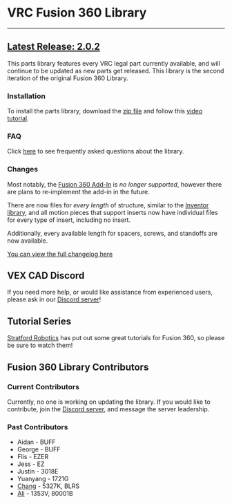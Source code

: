 # VRC Fusion 360 Library

---

## [Latest Release: 2.0.2](https://github.com/vindou/VEX-CAD-Fusion-360-Library/releases/tag/latest)

This parts library features every VRC legal part currently available, and will continue to be updated as new parts get released. This library is the second iteration of the original Fusion 360 Library.

### Installation
To install the parts library, download the [zip file](https://github.com/vindou/VEX-CAD-Fusion-360-Library/archive/refs/tags/v2.0.1.zip) and follow this [video tutorial](https://www.youtube.com/watch?v=DhSNF_7SHcA). 

### FAQ 
Click [here](https://github.com/vindou/VEX-CAD-Fusion-360-Library/wiki) to see frequently asked questions about the library.

### Changes
Most notably, the [Fusion 360 Add-In](https://github.com/vexcad/fusion-library/releases/download/v1.0.0/fusion_addin_1_0_0.zip) is *no longer supported*, however there are plans to re-implement the add-in in the future. 

There are now files for *every length* of structure, similar to the [Inventor library](https://github.com/VEX-CAD/VEX-CAD-Inventor/releases/tag/v1.4.0), and all motion pieces that support inserts now have individual files for every type of insert, including no insert.

Additionally, every available length for spacers, screws, and standoffs are now available. 

[You can view the full changelog here](https://github.com/vindou/VEX-CAD-Fusion-Library/blob/main/changelog.md)


## VEX CAD Discord
If you need more help, or would like assistance from experienced users, please ask in our [Discord server](https://discord.gg/BKV3DJm)!



## Tutorial Series
[Stratford Robotics](https://www.youtube.com/@StratfordRobotics29295) has put out some great tutorials for Fusion 360, so please be sure to watch them!



## Fusion 360 Library Contributors
### Current Contributors
Currently, no one is working on updating the library. If you would like to contribute, join the [Discord server](https://discord.gg/BKV3DJm), and message the server leadership.

### Past Contributors
- Aidan - BUFF
- George - BUFF
- Flis - EZER
- Jess - EZ
- Justin - 3018E
- Yuanyang - 1721G
- [Chang](https://github.com/vindou) - 5327K, BLRS
- [Ali](https://github.com/aliuahma) - 1353V, 80001B
